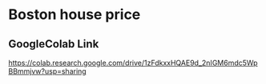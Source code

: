 # Boston house price

## GoogleColab Link
https://colab.research.google.com/drive/1zFdkxxHQAE9d_2nIGM6mdc5WpBBmmjvw?usp=sharing
